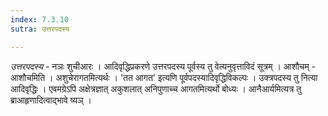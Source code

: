 ```yaml
---
index: 7.3.10
sutra: उत्तरपदस्य

---
```

_उत्तरपदस्य_ - नञः शुचीआरः । आदिवृद्धिप्रकरणे उत्तरपदस्य पूर्वस्य तु वेत्यनुवृत्ताविदं सूत्रम् । आशौचम् - आशौचमिति । अशुचेरागतमित्यर्थः । 'तत आगत' इत्यणि पूर्वपदस्यादिवृद्धिविकल्पः । उक्त्रपदस्य तु नित्या आदिवृद्धिः । एवमग्रेऽपि अक्षेत्रज्ञात् अकुशलात् अनिपुणाच्च आगतमित्यर्थो बोध्यः । आनैआर्यमित्यत्र तु ब्राआहृणादित्वाद्भावे ष्यञ् ।